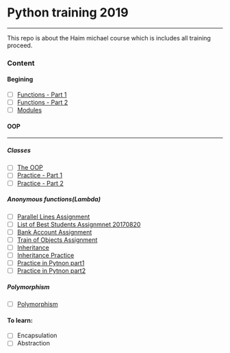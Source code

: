 # Python training 2019
---
This repo is about the Haim michael course which is includes all training proceed.

### Content

#### Begining
- [ ] [Functions - Part 1](https://www.youtube.com/watch?v=C3rairgwEqs) 
- [ ] [Functions - Part 2](https://www.youtube.com/watch?v=tU8rrfqhUU4) 
- [ ] [Modules](https://www.youtube.com/watch?v=SZeD8iqsRPk)

#### OOP

---

##### Classes
- [ ] [The OOP](https://www.youtube.com/watch?v=3J50ycne6Go)
- [ ] [Practice - Part 1](https://www.youtube.com/watch?v=ggI7-ZhLyZQ)
- [ ] [Practice - Part 2](https://www.youtube.com/watch?v=xlSmZCC9f1I)

##### Anonymous functions(Lambda)
- [ ] [Parallel Lines Assignment](https://www.youtube.com/watch?v=d0G6wjNajMo)
- [ ] [List of Best Students Assignmnet 20170820](https://www.youtube.com/watch?v=ZVPm3URApsM)
- [ ] [Bank Account Assignment](https://www.youtube.com/watch?v=nnbVKxB6UrI)
- [ ] [Train of Objects Assignment](https://www.youtube.com/watch?v=0FpGYMOXRO8)
- [ ] [Inheritance](https://www.youtube.com/watch?v=4574SoUYvGo)
- [ ] [Inheritance Practice](https://www.youtube.com/watch?v=DhNQopGAcFQ)
- [ ] [Practice in Pytnon part1](https://www.youtube.com/watch?v=efYj5orqTKQ)
- [ ] [Practice in Pytnon part2](https://www.youtube.com/watch?v=m9tIIOlUbZQ)
##### Polymorphism
- [ ] [Polymorphism](https://www.youtube.com/watch?v=Dn9Q1Gi5vAI)

#### To learn:
- [ ] Encapsulation
- [ ] Abstraction
